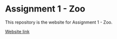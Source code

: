 # Assignment 1 - Zoo

This repository is the website for Assignment 1 - Zoo.

[Website link](https://kenthonygarcia.github.io/Assignment-1-Zoo/)
